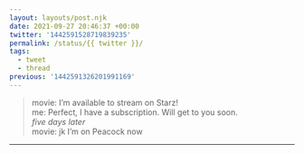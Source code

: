 ```yaml
---
layout: layouts/post.njk
date: 2021-09-27 20:46:37 +00:00
twitter: '1442591528719839235'
permalink: /status/{{ twitter }}/
tags: 
  - tweet
  - thread
previous: '1442591326201991169'
---
```


> movie: I’m available to stream on Starz!  
> me: Perfect, I have a subscription. Will get to you soon.  
> *five days later*  
> movie: jk I’m on Peacock now

---
